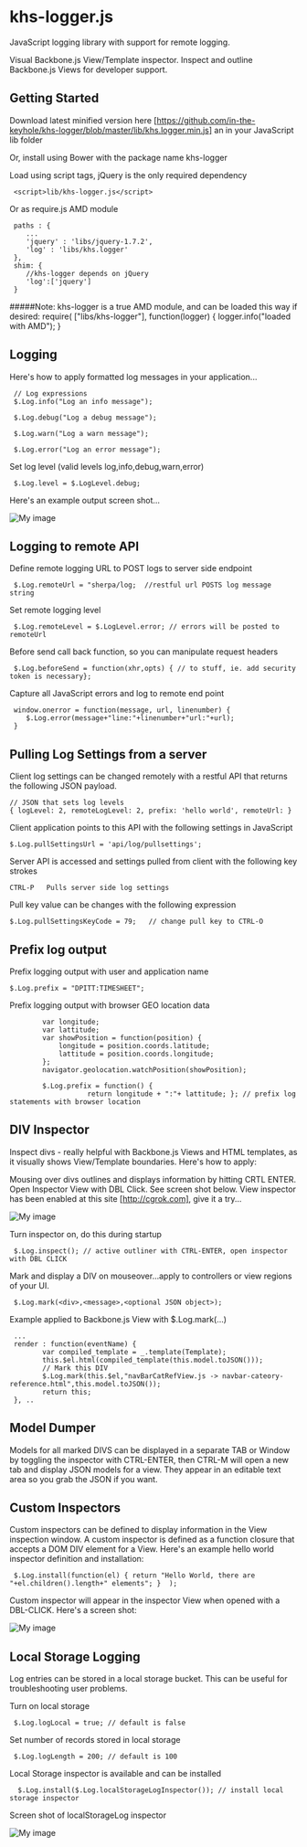 khs-logger.js
=============

JavaScript logging library with support for remote logging. 

Visual Backbone.js View/Template inspector. Inspect and outline Backbone.js Views for developer support.


Getting Started
---------------

Download latest minified version here [https://github.com/in-the-keyhole/khs-logger/blob/master/lib/khs.logger.min.js] an in your JavaScript lib folder

Or, install using Bower with the package name khs-logger
	
Load using script tags, jQuery is the only required dependency

     <script>lib/khs-logger.js</script>
     
Or as require.js AMD module


	 paths : {
		...
		'jquery' : 'libs/jquery-1.7.2',
		'log' : 'libs/khs.logger'
	 },
	 shim: {
		//khs-logger depends on jQuery
		'log':['jquery']
	 }

#####Note: khs-logger is a true AMD module, and can be loaded this way if desired:
	 require( ["libs/khs-logger"], function(logger) {
		logger.info("loaded with AMD");
	 }

Logging
-------
Here's how to apply formatted log messages in your application... 

     // Log expressions 
     $.Log.info("Log an info message");
     
     $.Log.debug("Log a debug message");
            
     $.Log.warn("Log a warn message");
     
     $.Log.error("Log an error message");
          
Set log level (valid levels log,info,debug,warn,error)
 
     $.Log.level = $.LogLevel.debug;    
     
Here's an example output screen shot...

![My image](https://raw.github.com/in-the-keyhole/khs-logger/master/log.png)
 
Logging to remote API
---------------------
Define remote logging URL to POST logs to server side endpoint
 
     $.Log.remoteUrl = "sherpa/log;  //restful url POSTS log message string
      
Set remote logging level

     $.Log.remoteLevel = $.LogLevel.error; // errors will be posted to remoteUrl
     
Before send call back function, so you can manipulate request headers

     $.Log.beforeSend = function(xhr,opts) { // to stuff, ie. add security token is necessary};     
     
Capture all JavaScript errors and log to remote end point                   
  
     window.onerror = function(message, url, linenumber) {
		$.Log.error(message+"line:"+linenumber+"url:"+url);
	 }
	 
Pulling Log Settings from a server
----------------------------------
Client log settings can be changed remotely with a restful API that returns the following JSON payload.

	// JSON that sets log levels
	{ logLevel: 2, remoteLogLevel: 2, prefix: 'hello world', remoteUrl: }
	
Client application points to this API with the following settings in JavaScript 

	$.Log.pullSettingsUrl = 'api/log/pullsettings';
	
Server API is accessed and settings pulled from client with the following key strokes

	CTRL-P   Pulls server side log settings 
	
Pull key value can be changes with the following expression 

	$.Log.pullSettingsKeyCode = 79;   // change pull key to CTRL-O	
	
Prefix log output
-----------------
Prefix logging output with user and application name 

    $.Log.prefix = "DPITT:TIMESHEET"; 
    
Prefix logging output with browser GEO location data

	        var longitude;
	        var lattitude;
			var showPosition = function(position) { 
			    longitude = position.coords.latitude;
			    lattitude = position.coords.longitude;
			};
			navigator.geolocation.watchPosition(showPosition);

			$.Log.prefix = function() { 
                       return longitude + ":"+ lattitude; }; // prefix log statements with browser location


DIV Inspector
--------------
Inspect divs - really helpful with Backbone.js Views and HTML templates, as it visually shows View/Template boundaries. Here's how to apply:

Mousing over divs outlines and displays information by hitting CRTL ENTER. Open Inspector View with DBL Click. See screen shot below.
View inspector has been enabled at this site [http://cgrok.com], give it a try...

![My image](https://raw.github.com/in-the-keyhole/khs-logger/master/screen.png)


Turn inspector on, do this during startup

     $.Log.inspect(); // active outliner with CTRL-ENTER, open inspector with DBL CLICK

Mark and display a DIV on mouseover...apply to controllers or view regions of your UI. 

     $.Log.mark(<div>,<message>,<optional JSON object>);
     
Example applied to Backbone.js View with $.Log.mark(...) 
     
     ...
     render : function(eventName) {
			var compiled_template = _.template(Template);
			this.$el.html(compiled_template(this.model.toJSON()));
			// Mark this DIV
            $.Log.mark(this.$el,"navBarCatRefView.js -> navbar-cateory-reference.html",this.model.toJSON());	
			return this;
	 }, ..

Model Dumper
------------
Models for all marked DIVS can be displayed in a separate TAB or Window by toggling the inspector with CTRL-ENTER, then CTRL-M will open a
new tab and display JSON models for a view. They appear in an editable text area so you grab the JSON if you want. 


Custom Inspectors
-----------------
Custom inspectors can be defined to display information in the View inspection window. A custom inspector is defined as a function closure
that accepts a DOM DIV element for a View. Here's an example hello world inspector definition and installation:

     $.Log.install(function(el) { return "Hello World, there are "+el.children().length+" elements"; }  );

Custom inspector will appear in the inspector View when opened with a DBL-CLICK. Here's a screen shot:

![My image](https://raw.github.com/in-the-keyhole/khs-logger/master/inspector.png)


Local Storage Logging
---------------------
Log entries can be stored in a local storage bucket. This can be useful for troubleshooting user problems. 

Turn on local storage

     $.Log.logLocal = true; // default is false 
     
Set number of records stored in local storage

     $.Log.logLength = 200; // default is 100

     
Local Storage inspector is available and can be installed

      $.Log.install($.Log.localStorageLogInspector()); // install local storage inspector

Screen shot of localStorageLog inspector

![My image](https://raw.github.com/in-the-keyhole/khs-logger/master/local-inspector.png)




